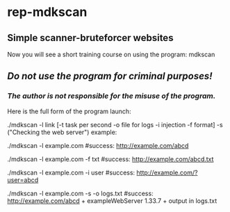 # __rep-mdkscan__
## __Simple scanner-bruteforcer websites__

Now you will see a short training course on using the program: mdkscan

## ***Do not use the program for criminal purposes!***
###  ***The author is not responsible for the misuse of the program.***

Here is the full form of the program launch:

./mdkscan -l link [-t task per second -o file for logs -i injection -f format] -s ("Checking the web server")
example:

./mdkscan -l example.com #success: http://example.com/abcd

./mdkscan -l example.com -f txt #success: http://example.com/abcd.txt

./mdkscan -l example.com -i user #success: http://example.com/?user=abcd
  
./mdkscan -l example.com -s -o logs.txt #success: http://example.com/abcd + exampleWebServer 1.33.7 + output in logs.txt
